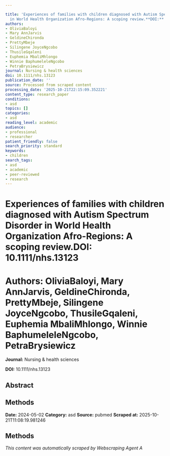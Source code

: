 ```yaml
---

title: 'Experiences of families with children diagnosed with Autism Spectrum Disorder
  in World Health Organization Afro-Regions: A scoping review.**DOI:** 10.1111/nhs.13123'
authors:
- OliviaBaloyi
- Mary AnnJarvis
- GeldineChironda
- PrettyMbeje
- Silingene JoyceNgcobo
- ThusileGqaleni
- Euphemia MbaliMhlongo
- Winnie BaphumeleleNgcobo
- PetraBrysiewicz
journal: Nursing & health sciences
doi: 10.1111/nhs.13123
publication_date: ''
source: Processed from scraped content
processing_date: '2025-10-21T22:15:09.352221'
content_type: research_paper
conditions:
- asd
topics: []
categories:
- asd
reading_level: academic
audience:
- professional
- researcher
patient_friendly: false
search_priority: standard
keywords:
- children
search_tags:
- asd
- academic
- peer-reviewed
- research
---
```




# Experiences of families with children diagnosed with Autism Spectrum Disorder in World Health Organization Afro-Regions: A scoping review.**DOI:** 10.1111/nhs.13123

# **Authors:** OliviaBaloyi, Mary AnnJarvis, GeldineChironda, PrettyMbeje, Silingene JoyceNgcobo, ThusileGqaleni, Euphemia MbaliMhlongo, Winnie BaphumeleleNgcobo, PetraBrysiewicz

**Journal:** Nursing & health sciences

**DOI:** 10.1111/nhs.13123

## Abstract

## Methods

**Date:** 2024-05-02
**Category:** asd
**Source:** pubmed
**Scraped at:** 2025-10-21T11:08:19.981246
## Methods
*This content was automatically scraped by Webscraping Agent A*